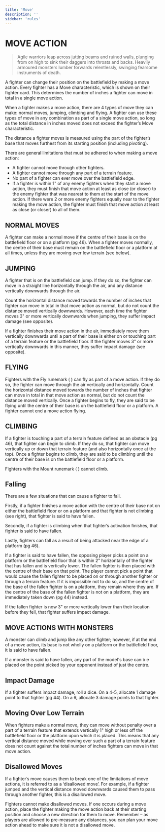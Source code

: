 ```yaml
---
title: 'Move'
description: ''
sidebar: 'rules'
---
```


# MOVE ACTION

> Agile warriors leap across jutting beams and ruined walls, plunging from on high to sink their daggers into throats and backs. Heavily armoured monsters lumber forwards relentlessly, swinging fearsome instruments of death.

A fighter can change their position on the battlefield by making a move action. Every fighter has a Move characteristic, which is shown on their fighter card. This determines the number of inches a fighter can move in total in a single move action.

When a fighter makes a move action, there are 4 types of move they can make: normal moves, jumping, climbing and flying. A fighter can use these types of move in any combination as part of a single move action, so long as the total distance in inches moved does not exceed the fighter’s Move characteristic.

The distance a fighter moves is measured using the part of the fighter’s base that moves furthest from its starting position (including pivoting).

There are general limitations that must be adhered to when making a move action:

- A fighter cannot move through other fighters.  
- A fighter cannot move through any part of a terrain feature.  
- No part of a fighter can ever move over the battlefield edge.  
- If a fighter is within 1" of any enemy fighters when they start a move action, they must finish that move action at least as close (or closer) to the enemy fighter that was nearest to them at the start of the move action. If there were 2 or more enemy fighters equally near to the fighter making the move action, the fighter must finish that move action at least as close (or closer) to all of them.

## NORMAL MOVES
A fighter can make a normal move if the centre of their base is on the battlefield floor or on a platform (pg 46). When a fighter moves normally, the centre of their base must remain on the battlefield floor or a platform at all times, unless they are moving over low terrain  (see below).

## JUMPING
A fighter that is on the battlefield can jump. If they do so, the fighter can move in a straight line horizontally through the air, and any distance vertically downwards through the air.

Count the horizontal distance moved towards the number of inches that fighter can move in total in that move action as normal, but do not count the distance moved vertically downwards. However, each time the fighter moves 3" or more vertically downwards when jumping, they suffer impact damage (see opposite).

If a fighter finishes their move action in the air, immediately move them vertically downwards until a part of their base is either on or touching part of a terrain feature or the battlefield floor. If the fighter moves 3" or more vertically downwards in this manner, they suffer impact damage (see opposite).

## FLYING 

Fighters with the Fly runemark ( ) can fly as part of a move action. If they do so, the fighter can move through the air vertically and horizontally. Count the horizontal distance moved towards the number of inches that fighter can move in total in that move action as normal, but do not count the distance moved vertically. Once a fighter begins to fly, they are said to be flying until the centre of their base is on the battlefield floor or a platform. A fighter cannot end a move action flying.

## CLIMBING

If a fighter is touching a part of a terrain feature defined as an obstacle (pg 46), that fighter can begin to climb. If they do so, that fighter can move vertically up or down that terrain feature (and also horizontally once at the top). Once a fighter begins to climb, they are said to be climbing until the centre of their base is on the battlefield floor or a platform.

Fighters with the Mount runemark ( ) cannot climb.

## Falling

There are a few situations that can cause a fighter to fall.

Firstly, if a fighter finishes a move action with the centre of their base not on either the battlefield floor or on a platform and that fighter is not climbing (see right), that fighter is said to have fallen.

Secondly, if a fighter is climbing when that fighter’s activation finishes, that fighter is said to have fallen.

Lastly, fighters can fall as a result of being attacked near the edge of a platform (pg 46).

If a fighter is said to have fallen, the opposing player picks a point on a platform or the battlefield floor that is within 2" horizontally of the fighter that has fallen and is vertically lower. The fallen fighter is then placed with the centre of their base on that point. The player cannot pick a point that would cause the fallen fighter to be placed on or through another fighter or through a terrain feature. If it is impossible not to do so, and the centre of the base of the fallen fighter is on a platform, they remain where they are. If the centre of the base of the fallen fighter is not on a platform, they are immediately taken down (pg 44) instead.

If the fallen fighter is now 3" or more vertically lower than their location before they fell, that fighter suffers impact damage.

## MOVE ACTIONS WITH MONSTERS
A monster can climb and jump like any other fighter; however,  if at the end of a move action, its base is not wholly on a platform or the battlefield floor, it is said to have fallen.

If a monster is said to have fallen, any part of the model's base can b e placed on the point picked by your opponent instead of just the centre.

## Impact Damage
If a fighter suffers impact damage, roll a dice. On a 4-5, allocate 1 damage point to that fighter (pg 44). On a 6, allocate 3 damage points to that fighter.

## Moving Over Low Terrain

When fighters make a normal move, they can move without penalty over a part of a terrain feature that extends vertically 1" high or less off the battlefield floor or the platform upon which it is placed. This means that any vertical distance moved while moving over such a part of a terrain feature does not count against the total number of inches fighters can move in that move action.

## Disallowed Moves

If a fighter’s move causes them to break one of the limitations of move actions, it is referred to as a ‘disallowed move’. For example, if a fighter jumped and the vertical distance moved downwards caused them to pass through another fighter, this is a disallowed move.

Fighters cannot make disallowed moves. If one occurs during a move action, place the fighter making the move action back at their starting position and choose a new direction for them to move. Remember – as players are allowed to pre-measure any distances, you can plan your move action ahead to make sure it is not a disallowed move. 
